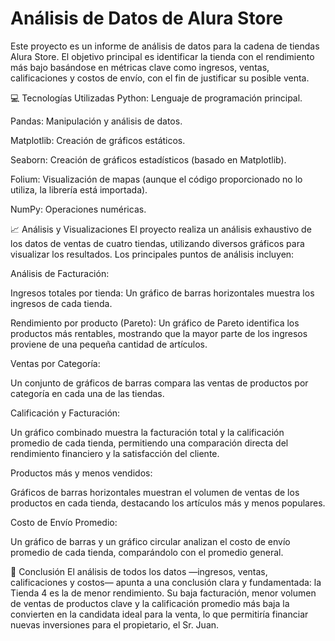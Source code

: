 # Análisis de Datos de Alura Store
Este proyecto es un informe de análisis de datos para la cadena de tiendas Alura Store. El objetivo principal es identificar la tienda con el rendimiento más bajo basándose en métricas clave como ingresos, ventas, calificaciones y costos de envío, con el fin de justificar su posible venta.

💻 Tecnologías Utilizadas
Python: Lenguaje de programación principal.

Pandas: Manipulación y análisis de datos.

Matplotlib: Creación de gráficos estáticos.

Seaborn: Creación de gráficos estadísticos (basado en Matplotlib).

Folium: Visualización de mapas (aunque el código proporcionado no lo utiliza, la librería está importada).

NumPy: Operaciones numéricas.

📈 Análisis y Visualizaciones
El proyecto realiza un análisis exhaustivo de los datos de ventas de cuatro tiendas, utilizando diversos gráficos para visualizar los resultados. Los principales puntos de análisis incluyen:

Análisis de Facturación:

Ingresos totales por tienda: Un gráfico de barras horizontales muestra los ingresos de cada tienda.

Rendimiento por producto (Pareto): Un gráfico de Pareto identifica los productos más rentables, mostrando que la mayor parte de los ingresos proviene de una pequeña cantidad de artículos.

Ventas por Categoría:

Un conjunto de gráficos de barras compara las ventas de productos por categoría en cada una de las tiendas.

Calificación y Facturación:

Un gráfico combinado muestra la facturación total y la calificación promedio de cada tienda, permitiendo una comparación directa del rendimiento financiero y la satisfacción del cliente.

Productos más y menos vendidos:

Gráficos de barras horizontales muestran el volumen de ventas de los productos en cada tienda, destacando los artículos más y menos populares.

Costo de Envío Promedio:

Un gráfico de barras y un gráfico circular analizan el costo de envío promedio de cada tienda, comparándolo con el promedio general.

📝 Conclusión
El análisis de todos los datos —ingresos, ventas, calificaciones y costos— apunta a una conclusión clara y fundamentada: la Tienda 4 es la de menor rendimiento. Su baja facturación, menor volumen de ventas de productos clave y la calificación promedio más baja la convierten en la candidata ideal para la venta, lo que permitiría financiar nuevas inversiones para el propietario, el Sr. Juan.
